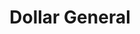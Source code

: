 ---
title: "Dollar General"
url: /springfield/dollar-general-east-clear-lake-avenue/
shop: Kramladen
---